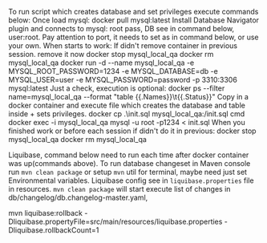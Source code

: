 To run script which creates database and set privileges execute commands below:
Once load mysql:
    docker pull mysql:latest
    Install Database Navigator plugin and connects to mysql: root pass, DB see in command below, user:root. Pay attention to port, it needs to set as in command below, or use your own.
When starts to work:
    If didn't remove container in previous session. remove it now
        docker stop mysql_local_qa
        docker rm mysql_local_qa
docker run -d --name mysql_local_qa -e MYSQL_ROOT_PASSWORD=1234 -e MYSQL_DATABASE=db -e MYSQL_USER=user -e MYSQL_PASSWORD=password -p 3310:3306 mysql:latest
Just a check, execution is optional:
    docker ps --filter name=mysql_local_qa --format "table {{.Names}}\t{{.Status}}"
Copy in a docker container and execute file which creates the database and table inside + sets privileges.
    docker cp .\init.sql mysql_local_qa:/init.sql
    cmd
    docker exec -i mysql_local_qa mysql -u root -p1234 < init.sql
When you finished work or before each session if didn't do it in previous:
    docker stop mysql_local_qa
    docker rm mysql_local_qa

Liquibase, command below need to run each time after docker container was up(commands above).
To run database changeset in Maven console run `mvn clean package` or setup `mvn` util for terminal, maybe need just set Environmental variables.
Liquibase config see in `liquibase.properties` file in resources.
    `mvn clean package` will start execute list of changes in db/changelog/db.changelog-master.yaml, 


mvn liquibase:rollback -Dliquibase.propertyFile=src/main/resources/liquibase.properties -Dliquibase.rollbackCount=1